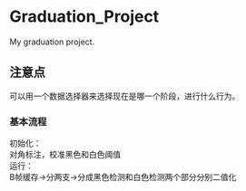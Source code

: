 # Graduation_Project
My graduation project.

## 注意点

可以用一个数据选择器来选择现在是哪一个阶段，进行什么行为。  


### 基本流程

初始化：  
对角标注，校准黑色和白色阈值  
运行：  
B帧缓存->分两支->分成黑色检测和白色检测两个部分分别二值化